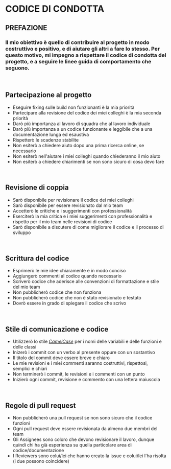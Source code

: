 # **CODICE DI CONDOTTA**

## **PREFAZIONE**
### Il mio obiettivo è quello di contribuire al progetto in modo costruttivo e positivo, e di aiutare gli altri a fare lo stesso. Per questo motivo, mi impegno a rispettare il codice di condotta del progetto, e a seguire le linee guida di comportamento che seguono.



<br >

## **Partecipazione al progetto**
<ul>
<li> Eseguire fixing sulle build non funzionanti è la mia priorità</li>
<li>Partecipare alla revisione del codice dei miei colleghi è la mia seconda priorità</li>
<li>Darò più importanza al lavoro di squadra che al lavoro individuale</li>
<li>Darò più importanza a un codice funzionante e leggibile che a una documentazione lunga ed esaustiva</li>
<li>Rispetterò le scadenze stabilite</li>
<li>Non esiterò a chiedere aiuto dopo una prima ricerca online, se necessario</li>
<li>Non esiterò nell'aiutare i miei colleghi quando chiederanno il mio aiuto</li>
<li>Non esiterò a chiedere chiarimenti se non sono sicuro di cosa devo fare</li>
</ul>
<br >

## **Revisione di coppia**

<ul>
<li>Sarò disponibile per revisionare il codice dei miei colleghi</li>
<li>Sarò disponibile per essere revisionato dal mio team</li>
<li>Accetterò le critiche e i suggerimenti con professionalità</li>
<li>Eserciterò la mia critica e i miei suggerimenti con professionalità e rispetto per il mio team nelle revisioni di codice</li>
<li>Sarò disponibile a discutere di come migliorare il codice e il processo di sviluppo</li>
</ul>
<br>

## **Scrittura del codice**
<ul>
<li>Esprimerò le mie idee chiaramente e in modo conciso</li>
<li>Aggiungerò commenti al codice quando necessario</li>
<li>Scriverò codice che aderisce alle convenzioni di formattazione e stile del mio team</li>
<li>Non pubblicherò codice che non funziona</li>
<li>Non pubblicherò codice che non è stato revisionato e testato</li>
<li>Dovrò essere in grado di spiegare il codice che scrivo</li>
</ul>
<br >

## **Stile di comunicazione e codice**

<ul>
<li>
Utilizzerò lo stile <i><a href="https://it.wikipedia.org/wiki/Notazione_a_cammello#:~:text=La%20notazione%20a%20cammello%20">CamelCase</a></i> per i nomi delle variabili e delle funzioni e delle classi</li>
<li>Inizerò i commit con un verbo al presente oppure con un sostantivo</li>
<li>Il titolo del commit deve essere breve e chiaro</li>
<li>Le mie revisioni e i miei commenti saranno costruttivi, rispettosi, semplici e chiari</li>
<li>Non terminerò i commit, le revisioni e i commenti con un punto</li>
<li>Inizierò ogni commit, revisione e commento con una lettera maiuscola</li>
</ul>
<br >

## **Regole di pull request**
<ul>
<li>Non pubblicherò una pull request se non sono sicuro che il codice funzioni</li>
<li>Ogni pull request deve essere revisionata da almeno due membri del team</li>
<li>Gli Assignees sono coloro che devono revisionare il lavoro, dunque quindi chi ha già esperienza su quella particolare area di codice/documentazione</li>
<li>I Reviewers sono colui/lei che hanno creato la issue e colui/lei l'ha risolta (i due possono coincidere)</li>
</ul>